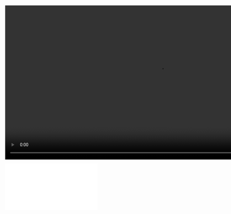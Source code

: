 <video width="1000" height="500" controls src="./八段锦_镜像_带呼吸口令_国家体育总局版.mp4" ></video>

<iframe src="//player.bilibili.com/player.html?aid=654319627&bvid=BV1Ra4y1T7HQ&cid=1075779024&p=1" scrolling="no" border="0" frameborder="no" framespacing="0" allowfullscreen="true"> </iframe>
